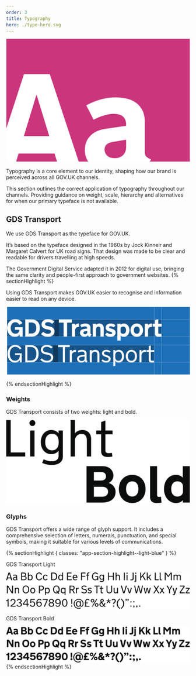 ```yaml
---
order: 3
title: Typography
hero: ./type-hero.svg
---
```


<div class="hero">

![](./type-hero.svg)

</div>

Typography is a core element to our identity, shaping how our brand is perceived across all GOV.UK channels.

This section outlines the correct application of typography throughout our channels. Providing guidance on weight, scale, hierarchy and alternatives for when our primary typeface is not available.

## GDS Transport

We use GDS Transport as the typeface for GOV.UK.

It’s based on the typeface designed in the 1960s by Jock Kinneir and Margaret Calvert for UK road signs. That design was made to be clear and readable for drivers travelling at high speeds.

The Government Digital Service adapted it in 2012 for digital use, bringing the same clarity and people-first approach to government websites.
{% sectionHighlight %}

Using GDS Transport makes GOV.UK easier to recognise and information easier to read on any device.

<div class="scale width-80 right edge">

![Sample of GDS Transport typeface in bold and light weight](./transport-font.svg)

{% endsectionHighlight %}

### Weights

GDS Transport consists of two weights: light and bold.

![Another sample of GDS Transport typeface in bold and light weight](./bold-light.svg)

### Glyphs

GDS Transport offers a wide range of glyph support. It includes a comprehensive selection of letters, numerals, punctuation, and special symbols, making it suitable for various levels of communications.

{% sectionHighlight { classes: "app-section-highlight--light-blue" } %}

GDS Transport Light

![GDS Transport character set in light weight.](./font-specimen-light.svg)

GDS Transport Bold

![GDS Transport character set in bold weight.](./font-specimen-bold.svg)
{% endsectionHighlight %}
